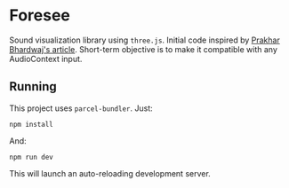 # Foresee

Sound visualization library using `three.js`. Initial code inspired by [Prakhar Bhardwaj's article](https://medium.com/@mag_ops/music-visualiser-with-three-js-web-audio-api-b30175e7b5ba). Short-term objective is to make it compatible with any AudioContext input.

## Running

This project uses `parcel-bundler`. Just:
```
npm install
```

And:

```
npm run dev
```

This will launch an auto-reloading development server.